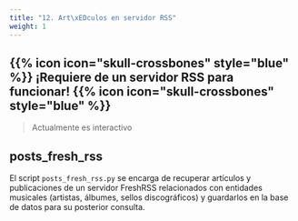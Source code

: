 ```yaml
---
title: "12. Art\xEDculos en servidor RSS"
weight: 1
---
```


## {{% icon icon="skull-crossbones" style="blue" %}} ¡Requiere de un servidor RSS para funcionar! {{% icon icon="skull-crossbones" style="blue" %}}

> Actualmente es interactivo

## posts_fresh_rss
El script `posts_fresh_rss.py` se encarga de recuperar artículos y publicaciones de un servidor FreshRSS relacionados con entidades musicales (artistas, álbumes, sellos discográficos) y guardarlos en la base de datos para su posterior consulta.

